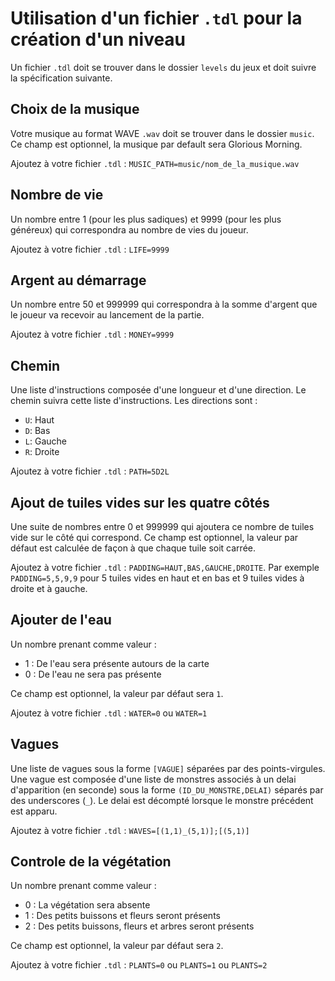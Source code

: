 # Utilisation d'un fichier `.tdl` pour la création d'un niveau

Un fichier `.tdl` doit se trouver dans le dossier `levels` du jeux et doit suivre la spécification suivante.

## Choix de la musique

Votre musique au format WAVE `.wav` doit se trouver dans le dossier `music`. Ce champ est optionnel, la musique par
default sera Glorious Morning.

Ajoutez à votre fichier `.tdl` : `MUSIC_PATH=music/nom_de_la_musique.wav`

## Nombre de vie

Un nombre entre 1 (pour les plus sadiques) et 9999 (pour les plus généreux) qui correspondra au nombre de vies du
joueur.

Ajoutez à votre fichier `.tdl` : `LIFE=9999`

## Argent au démarrage

Un nombre entre 50 et 999999 qui correspondra à la somme d'argent que le joueur va recevoir au lancement de la partie.

Ajoutez à votre fichier `.tdl` : `MONEY=9999`

## Chemin

Une liste d'instructions composée d'une longueur et d'une direction. Le chemin suivra cette liste d'instructions. Les
directions sont :

* `U`: Haut
* `D`: Bas
* `L`: Gauche
* `R`: Droite

Ajoutez à votre fichier `.tdl` : `PATH=5D2L`

## Ajout de tuiles vides sur les quatre côtés

Une suite de nombres entre 0 et 999999 qui ajoutera ce nombre de tuiles vide sur le côté qui correspond. Ce champ est
optionnel, la valeur par défaut est calculée de façon à que chaque tuile soit carrée.

Ajoutez à votre fichier `.tdl` : `PADDING=HAUT,BAS,GAUCHE,DROITE`. Par exemple `PADDING=5,5,9,9` pour 5 tuiles vides en
haut et en bas et 9 tuiles vides à droite et à gauche.

## Ajouter de l'eau

Un nombre prenant comme valeur :

* 1 : De l'eau sera présente autours de la carte
* 0 : De l'eau ne sera pas présente

Ce champ est optionnel, la valeur par défaut sera `1`.

Ajoutez à votre fichier `.tdl` : `WATER=0` ou `WATER=1`

## Vagues

Une liste de vagues sous la forme `[VAGUE]` séparées par des points-virgules. Une vague est composée d'une liste de
monstres associés à un delai d'apparition (en seconde) sous la forme `(ID_DU_MONSTRE,DELAI)` séparés par des
underscores (`_`). Le delai est décompté lorsque le monstre précédent est apparu.

Ajoutez à votre fichier `.tdl` : `WAVES=[(1,1)_(5,1)];[(5,1)]`

## Controle de la végétation

Un nombre prenant comme valeur :

* 0 : La végétation sera absente
* 1 : Des petits buissons et fleurs seront présents
* 2 : Des petits buissons, fleurs et arbres seront présents

Ce champ est optionnel, la valeur par défaut sera `2`.

Ajoutez à votre fichier `.tdl` : `PLANTS=0` ou `PLANTS=1` ou `PLANTS=2`